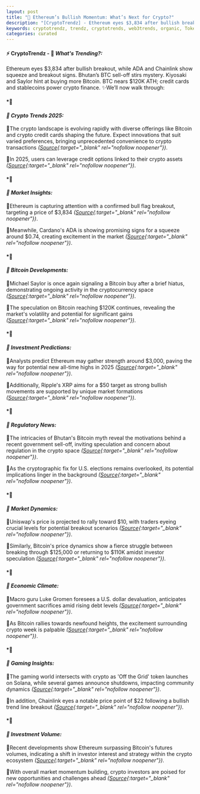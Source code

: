 ```yaml
---
layout: post
title: "🌌 Ethereum’s Bullish Momentum: What’s Next for Crypto?"
description: "[CryptoTrendz] - Ethereum eyes $3,834 after bullish breakout, while ADA and Chainlink show squeeze and breakout signs. Bhutan’s BTC sell-off stirs mystery. Kiyosaki and Saylor hint at buying more Bitcoin. BTC nears $120K ATH; credit cards and stablecoins power crypto finance."
keywords: cryptotrendz, trendz, cryptotrends, web3trends, organic, Token, Stablecoin, Bitcoin, Market, XRP, Ethereum, Crypto
categories: curated
---
```


#### ⚡ CryptoTrendz - 📌 *What's Trending?:*

Ethereum eyes $3,834 after bullish breakout, while ADA and Chainlink show squeeze and breakout signs. Bhutan’s BTC sell-off stirs mystery. Kiyosaki and Saylor hint at buying more Bitcoin. BTC nears $120K ATH; credit cards and stablecoins power crypto finance. ✨We’ll now walk through:


#### *🔖 

#### *🔖 Crypto Trends 2025:*  

🔹The crypto landscape is evolving rapidly with diverse offerings like Bitcoin and crypto credit cards shaping the future. Expect innovations that suit varied preferences, bringing unprecedented convenience to crypto transactions *([Source](https://s.avyag.com/ev6k){:target="_blank" rel="nofollow noopener"})*.  

🔹In 2025, users can leverage credit options linked to their crypto assets *([Source](https://s.avyag.com/ev6k){:target="_blank" rel="nofollow noopener"})*.  

#### *🔖 

#### *🔖 Market Insights:*  

🔹Ethereum is capturing attention with a confirmed bull flag breakout, targeting a price of $3,834 *([Source](https://s.avyag.com/ni3p){:target="_blank" rel="nofollow noopener"})*.  

🔹Meanwhile, Cardano's ADA is showing promising signs for a squeeze around $0.74, creating excitement in the market *([Source](https://s.avyag.com/4x30){:target="_blank" rel="nofollow noopener"})*.  

#### *🔖 

#### *🔖 Bitcoin Developments:*  

🔹Michael Saylor is once again signaling a Bitcoin buy after a brief hiatus, demonstrating ongoing activity in the cryptocurrency space *([Source](https://s.avyag.com/2266){:target="_blank" rel="nofollow noopener"})*.  

🔹The speculation on Bitcoin reaching $120K continues, revealing the market's volatility and potential for significant gains *([Source](https://s.avyag.com/1c6w){:target="_blank" rel="nofollow noopener"})*.  

#### *🔖 

#### *🔖 Investment Predictions:*  

🔹Analysts predict Ethereum may gather strength around $3,000, paving the way for potential new all-time highs in 2025 *([Source](https://s.avyag.com/bbgc){:target="_blank" rel="nofollow noopener"})*.  

🔹Additionally, Ripple's XRP aims for a $50 target as strong bullish movements are supported by unique market formations *([Source](https://s.avyag.com/yeu3){:target="_blank" rel="nofollow noopener"})*.  

#### *🔖 

#### *🔖 Regulatory News:*  

🔹The intricacies of Bhutan's Bitcoin myth reveal the motivations behind a recent government sell-off, inviting speculation and concern about regulation in the crypto space *([Source](https://s.avyag.com/es06){:target="_blank" rel="nofollow noopener"})*.  

🔹As the cryptographic fix for U.S. elections remains overlooked, its potential implications linger in the background *([Source](https://s.avyag.com/yqbt){:target="_blank" rel="nofollow noopener"})*.  

#### *🔖 

#### *🔖 Market Dynamics:*  

🔹Uniswap's price is projected to rally toward $10, with traders eyeing crucial levels for potential breakout scenarios *([Source](https://s.avyag.com/jcrc){:target="_blank" rel="nofollow noopener"})*.  

🔹Similarly, Bitcoin's price dynamics show a fierce struggle between breaking through $125,000 or returning to $110K amidst investor speculation *([Source](https://s.avyag.com/sf8d){:target="_blank" rel="nofollow noopener"})*.  

#### *🔖 

#### *🔖 Economic Climate:*  

🔹Macro guru Luke Gromen foresees a U.S. dollar devaluation, anticipates government sacrifices amid rising debt levels *([Source](https://s.avyag.com/4luy){:target="_blank" rel="nofollow noopener"})*.  

🔹As Bitcoin rallies towards newfound heights, the excitement surrounding crypto week is palpable *([Source](https://s.avyag.com/bpt0){:target="_blank" rel="nofollow noopener"})*.  

#### *🔖 

#### *🔖 Gaming Insights:*  

🔹The gaming world intersects with crypto as 'Off the Grid' token launches on Solana, while several games announce shutdowns, impacting community dynamics *([Source](https://s.avyag.com/bn9n){:target="_blank" rel="nofollow noopener"})*.  

🔹In addition, Chainlink eyes a notable price point of $22 following a bullish trend line breakout *([Source](https://s.avyag.com/grd9){:target="_blank" rel="nofollow noopener"})*.  

#### *🔖 

#### *🔖 Investment Volume:*  

🔹Recent developments show Ethereum surpassing Bitcoin's futures volumes, indicating a shift in investor interest and strategy within the crypto ecosystem *([Source](https://s.avyag.com/flsp){:target="_blank" rel="nofollow noopener"})*.  

🔹With overall market momentum building, crypto investors are poised for new opportunities and challenges ahead *([Source](https://s.avyag.com/ev6k){:target="_blank" rel="nofollow noopener"})*.